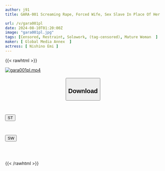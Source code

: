```yaml
---
author: j91
title: GARA-001 Screaming Rape, Forced Wife, Sex Slave In Place Of Her Beloved Husband, Nishino Emi

url: /v/gara001pl
date: 2024-08-10T01:20:00Z
image: "gara001pl.jpg"
tags: [Censored, Restraint, Solowork, (tag-censored), Mature Woman	]
maker: [ Global Media Annex  ]
actress: [ Nishino Emi ]
---
```



{{< rawhtml >}}

<div class="video" data-videoid="XoaYLkdDpWIB1Y">
    <a href="javascript:;">
        <img src="/v/gara001pl/gara001pl.jpg" width="WIDTH" height="HEIGHT" alt="gara001pl.mp4" loading="lazy">
    </a>
</div>

<script type="text/javascript" src="https://j91.asia/asset/on-demand-st.js"></script>

<br>
  <link rel="stylesheet" href="https://j91.asia/asset/bs5.css">
  
  <center>
  <button class="btn btn-primary" type="button" data-bs-toggle="collapse" data-bs-target=".multi-collapse" aria-expanded="false" aria-controls="multiCollapseExample1 multiCollapseExample2"><h2>Download</h2></button></center>
</p>
<div class="row">
  <div class="col">
    <div class="collapse multi-collapse" id="multiCollapseExample1">
      <div class="card card-body">
	      	      <br>
<div class="buttons">  
<p><a href="/v/gara001pl/st.html" target="_blank"><button class="btn-hover color-3"><i class="fa fa-download"></i> ST</button></a></p></div>
    </div>
  </div>
</div>
  <div class="col">
    <div class="collapse multi-collapse" id="multiCollapseExample2">
      <div class="card card-body">
	      <br>
<div class="buttons">
<p><a href="/v/gara001pl/sw.html" target="_blank"><button class="btn-hover color-2"><i class="fa fa-download"></i> SW</button></a></p></div>
<br><br>
      </div>
    </div>
  </div>
</div>

{{< /rawhtml >}}